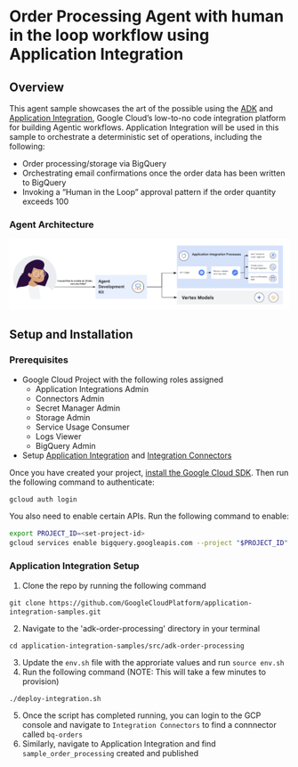 # Order Processing Agent with human in the loop workflow using Application Integration

## Overview

This agent sample showcases the art of the possible using the [ADK](https://google.github.io/adk-docs) and [Application Integration](https://cloud.google.com/application-integration/docs/overview), Google Cloud’s low-to-no code integration platform for building Agentic workflows. Application Integration will be used in this sample to orchestrate a deterministic set of operations, including the following:
- Order processing/storage via BigQuery
- Orchestrating email confirmations once the order data has been written to BigQuery
- Invoking a “Human in the Loop” approval pattern if the order quantity exceeds 100


### Agent Architecture

![architecture](adk-order-processing-arch-flow.png)

## Setup and Installation

### Prerequisites

- Google Cloud Project with the following roles assigned
  - Application Integrations Admin
  - Connectors Admin
  - Secret Manager Admin
  - Storage Admin
  - Service Usage Consumer
  - Logs Viewer
  - BigQuery Admin
- Setup [Application Integration](https://cloud.google.com/application-integration/docs/setup-application-integration) and [Integration Connectors](https://cloud.google.com/integration-connectors/docs/setup-integration-connectors)

Once you have created your project, [install the Google Cloud SDK](https://cloud.google.com/sdk/docs/install). Then run the following command to authenticate:
```bash
gcloud auth login
```

You also need to enable certain APIs. Run the following command to enable:
```bash
export PROJECT_ID=<set-project-id>
gcloud services enable bigquery.googleapis.com --project "$PROJECT_ID"
```

### Application Integration Setup

1. Clone the repo by running the following command
```
git clone https://github.com/GoogleCloudPlatform/application-integration-samples.git
```
2. Navigate to the 'adk-order-processing' directory in your terminal
```
cd application-integration-samples/src/adk-order-processing
```
3. Update the `env.sh` file with the approriate values and run `source env.sh`
4. Run the following command (NOTE: This will take a few minutes to provision)
```
./deploy-integration.sh
```
5. Once the script has completed running, you can login to the GCP console and navigate to `Integration Connectors` to find a connnector called `bq-orders`
6. Similarly, navigate to Application Integration and find `sample_order_processing` created and published